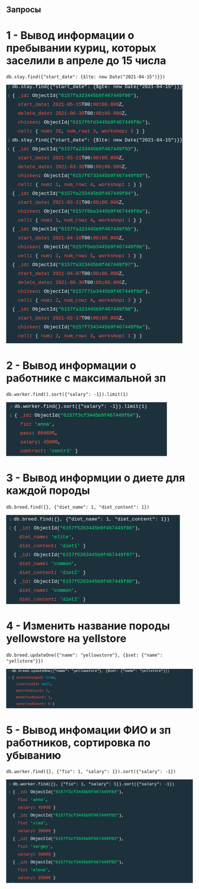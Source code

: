 ## Запросы

# 1 - Вывод информации о пребывании куриц, которых заселили в апреле до 15 числа
```
db.stay.find({"start_date": {$lte: new Date("2021-04-15")}})
```
![](1.png)


# 2 - Вывод информации о работнике с максимальной зп
```
db.worker.find().sort({"salary": -1}).limit(1)
```
![](2.png)


# 3 - Вывод информции о диете для каждой породы
```
db.breed.find({}, {"diet_name": 1, "diet_content": 1})
```
![](3.png)


# 4 - Изменить название породы yellowstore на yellstore
```
db.breed.updateOne({"name": "yellowstore"}, {$set: {"name": "yellstore"}})
```
![](4.png)


# 5 - Вывод инфомации ФИО и зп работников, сортировка по убыванию
```
db.worker.find({}, {"fio": 1, "salary": 1}).sort({"salary": -1})
```
![](5.png)
